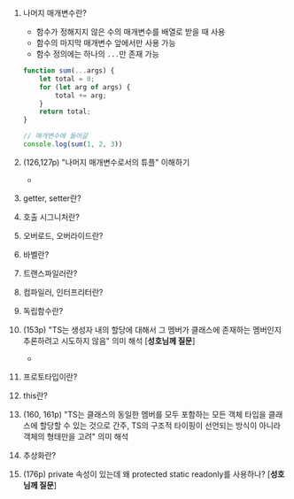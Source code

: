 1. 나머지 매개변수란?

   - 함수가 정해지지 않은 수의 매개변수를 배열로 받을 때 사용
   - 함수의 마지막 매개변수 앞에서만 사용 가능
   - 함수 정의에는 하나의 `...`만 존재 가능

   ```js
   function sum(...args) {
       let total = 0;
       for (let arg of args) {
           total += arg;
       }
       return total;
   }
   
   // 매개변수에 들어갈 
   console.log(sum(1, 2, 3))

2. (126,127p) "나머지 매개변수로서의 튜플" 이해하기

   - 

3. getter, setter란?

4. 호출 시그니처란?

5. 오버로드, 오버라이드란?

6. 바벨란?

7. 트랜스파일러란?

8. 컴파일러, 인터프리터란?

9. 독립함수란?

10. (153p) "TS는 생성자 내의 할당에 대해서 그 멤버가 클래스에 존재하는 멤버인지 추론하려고 시도하지 않음" 의미 해석 [__성호님께 질문__] 

    - 

11. 프로토타입이란?

12. this란?

13. (160, 161p) "TS는 클래스의 동일한 멤버를 모두 포함하는 모든 객체 타입을 클래스에 할당할 수 있는 것으로 간주, TS의 구조적 타이핑이 선언되는 방식이 아니라 객체의 형태만을 고려" 의미 해석 

14. 추상화란?

15. (176p) private 속성이 있는데 왜 protected static readonly를 사용하나? [__성호님께 질문__]
